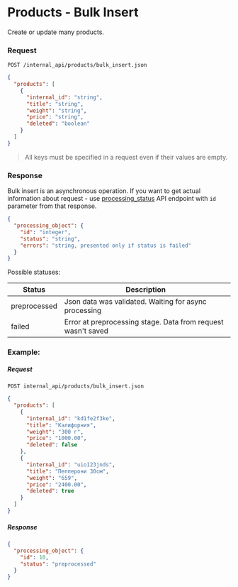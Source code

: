 # Products - Bulk Insert

Create or update many products.

### Request
`POST /internal_api/products/bulk_insert.json`
```json
{
  "products": [
    {
      "internal_id": "string",
      "title": "string",
      "weight": "string",
      "price": "string",
      "deleted": "boolean"
    }
  ]
}
```
> All keys must be specified in a request even if their values are empty.

### Response
Bulk insert is an asynchronous operation. If you want to get actual information about request - use [processing_status](processing_status.md)
API endpoint with `id` parameter from that response.

```json
{
  "processing_object": {
    "id": "integer",
    "status": "string",
    "errors": "string, presented only if status is failed"
  }
}
```

Possible statuses:

| Status       | Description                                                  |
|--------------|--------------------------------------------------------------|
| preprocessed | Json data was validated. Waiting for async processing        |
| failed       | Error at preprocessing stage. Data from request wasn't saved |


### Example:
##### Request
`POST internal_api/products/bulk_insert.json`
```json
{
  "products": [
    {
      "internal_id": "kd1fe2f3ke",
      "title": "Калифорния",
      "weight": "300 г",
      "price": "1000.00",
      "deleted": false
    },
    {
      "internal_id": "uio123jnds",
      "title": "Пепперони 30см",
      "weight": "659",
      "price": "2400.00",
      "deleted": true
    }
  ]
}
```
##### Response
```json
{
  "processing_object": {
    "id": 10,
    "status": "preprocessed"
  }
}
```
